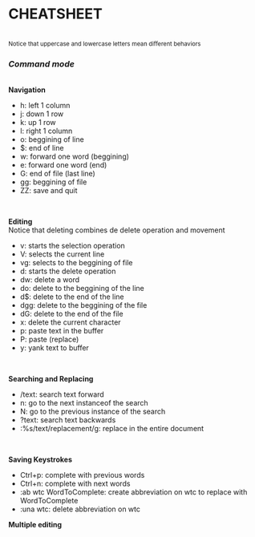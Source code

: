 <h1> CHEATSHEET </h1><br>
<sub>Notice that uppercase and lowercase letters mean different behaviors</sub>
<h3><i> Command mode</i></h3><br>
<b>Navigation</b><br>
<ul>
<li> h: left 1 column </li>
<li> j: down 1 row </li>
<li> k: up 1 row </li>
<li> l: right 1 column</li>
<li> o: beggining of line </li>
<li> $: end of line </li>
<li> w: forward one word (beggining)</li>
<li> e: forward one word (end)</li>
<li> G: end of file (last line)</li>
<li> gg: beggining of file </li>
<li> ZZ: save and quit </li>
</ul><br>

<b>Editing</b><br>
Notice that deleting combines de delete operation and movement<br>
<ul>

<li> v: starts the selection operation</li>
<li> V: selects the current line </li>
<li> vg: selects to the beggining of file </li>
<li> d: starts the delete operation </li>
<li> dw: delete a word </li>
<li> do: delete to the beggining of the line  </li>
<li> d$: delete to the end of the line</li>
<li> dgg: delete to the beggining of the file</li>
<li> dG: delete to the end of the file</li>
<li> x: delete the current character  </li>
<li> p: paste text in the buffer</li>
<li> P: paste (replace) </li>
<li> y: yank text to buffer </li>
</ul><br>


<b>Searching and Replacing</b><br>
<ul>
<li> /text: search text forward</li>
<li> n: go to the next instanceof the search </li>
<li> N: go to the previous instance of the search </li>
<li> ?text: search text backwards </li>
<li> :%s/text/replacement/g: replace in the entire document </li>
</ul><br>

<b>Saving Keystrokes</b>
<ul>
<li> Ctrl+p: complete with previous words</li>
<li> Ctrl+n: complete with next words</li>
<li> :ab wtc WordToComplete: create abbreviation on wtc to replace with WordToComplete</li>
<li> :una wtc: delete abbreviation on wtc </li>
</ul>

<b>Multiple editing</b>
<ul>


</ul>
	 
